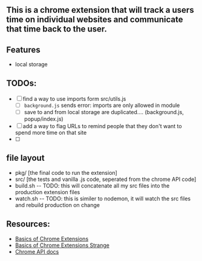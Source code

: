 #

## This is a chrome extension that will track a users time on individual websites and communicate that time back to the user.

## Features
- local storage

## TODOs:
- [ ] find a way to use imports form src/utils.js
    - [ ] `background.js` sends error: imports are only allowed in module
    - [ ] save to and from local storage are duplicated.... (background.js, popup/index.js)
- [ ] add a way to flag URLs to remind people that they don't want to spend more time on that site
- [ ] 

## file layout
- pkg/ [the final code to run the extension]
- src/ [the tests and vanilla .js code, seperated from the chrome API code]
- build.sh -- TODO: this will concatenate all my src files into the production extension files
- watch.sh -- TODO: this is similer to nodemon, it will watch the src files and rebuild production on change

## Resources:
- [Basics of Chrome Extensions](https://www.youtube.com/watch?v=Zt_6UXvoKHM)
- [Basics of Chrome Extensions Strange](https://www.youtube.com/watch?v=Is_ZA4yxliE)
- [Chrome API docs](https://developer.chrome.com/docs/extensions/reference/api/storage#local)
